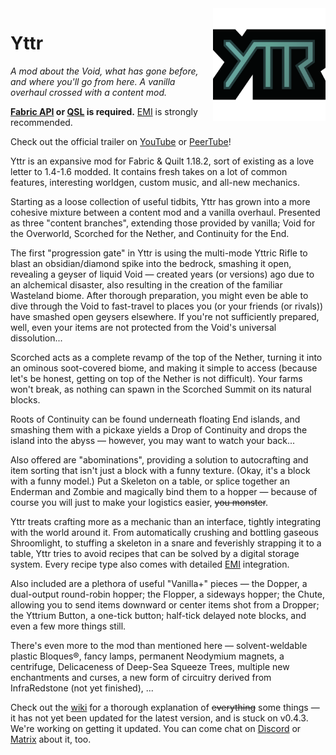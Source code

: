 <img src="logo.png" align="right" width="180px"/>

# Yttr
*A mod about the Void, what has gone before, and where you'll go from here.
A vanilla overhaul crossed with a content mod.*

**[Fabric API][fapi] or [QSL][qsl] is required.** [EMI][emi] is strongly recommended.

Check out the official trailer on [YouTube](https://www.youtube.com/watch?v=54XXPIewsPA) or [PeerTube](https://tube.sleeping.town/w/h67BoBWWy3F81wJTk1tSGp)!

Yttr is an expansive mod for Fabric & Quilt 1.18.2, sort of existing as a love
letter to 1.4-1.6 modded. It contains fresh takes on a lot of common features,
interesting worldgen, custom music, and all-new mechanics.

Starting as a loose collection of useful tidbits, Yttr has grown into a more
cohesive mixture between a content mod and a vanilla overhaul. Presented as three
"content branches", extending those provided by vanilla; Void for the Overworld,
Scorched for the Nether, and Continuity for the End.

The first "progression gate" in Yttr is using the multi-mode Yttric Rifle to
blast an obsidian/diamond spike into the bedrock, smashing it open, revealing a
geyser of liquid Void — created years (or versions) ago due to an alchemical
disaster, also resulting in the creation of the familiar Wasteland biome. After
thorough preparation, you might even be able to dive through the Void to
fast-travel to places you (or your friends (or rivals)) have smashed open
geysers elsewhere. If you're not sufficiently prepared, well, even your items
are not protected from the Void's universal dissolution...

Scorched acts as a complete revamp of the top of the Nether, turning it into an
ominous soot-covered biome, and making it simple to access (because let's be
honest, getting on top of the Nether is not difficult). Your farms won't break,
as nothing can spawn in the Scorched Summit on its natural blocks.

Roots of Continuity can be found underneath floating End islands, and smashing
them with a pickaxe yields a Drop of Continuity and drops the island into the
abyss — however, you may want to watch your back...

Also offered are "abominations", providing a solution to autocrafting and item
sorting that isn't just a block with a funny texture. (Okay, it's a block with
a funny model.) Put a Skeleton on a table, or splice together an Enderman and
Zombie and magically bind them to a hopper — because of course you will just to
make your logistics easier, ~~you monster~~.

Yttr treats crafting more as a mechanic than an interface, tightly integrating
with the world around it. From automatically crushing and bottling gaseous
Shroomlight, to stuffing a skeleton in a snare and feverishly strapping it to a
table, Yttr tries to avoid recipes that can be solved by a digital storage
system. Every recipe type also comes with detailed [EMI][emi] integration.

Also included are a plethora of useful "Vanilla+" pieces — the Dopper, a
dual-output round-robin hopper; the Flopper, a sideways hopper; the Chute,
allowing you to send items downward or center items shot from a Dropper; the
Yttrium Button, a one-tick button; half-tick delayed note blocks, and even a few
more things still.

There's even more to the mod than mentioned here — solvent-weldable plastic
Bloques®, fancy lamps, permanent Neodymium magnets, a centrifuge, Delicaceness
of Deep-Sea Squeeze Trees, multiple new enchantments and curses, a new form of
circuitry derived from InfraRedstone (not yet finished), ...

Check out the [wiki][wiki] for a thorough explanation of ~~everything~~ some
things — it has not yet been updated for the latest version, and is stuck on
v0.4.3. We're working on getting it updated. You can come chat on
[Discord][discord] or [Matrix][matrix] about it, too.

[fapi]: https://modrinth.com/mod/fabric-api
[qsl]: https://modrinth.com/mod/qsl
[emi]: https://modrinth.com/mod/emi
[wiki]: https://unascribed.com/yttr/
[discord]: https://discord.gg/8WBauq2eYK
[matrix]: https://matrix.to/#/#unascribed:sleeping.town

